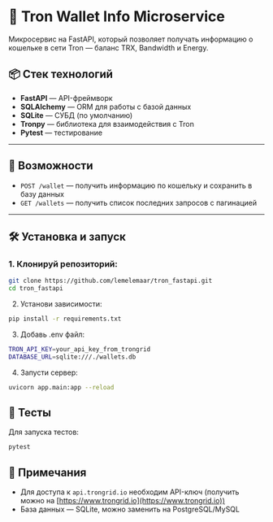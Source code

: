 # 🚀 Tron Wallet Info Microservice

Микросервис на FastAPI, который позволяет получать информацию о кошельке в сети Tron — баланс TRX, Bandwidth и Energy.

## 📦 Стек технологий

- **FastAPI** — API-фреймворк
- **SQLAlchemy** — ORM для работы с базой данных
- **SQLite** — СУБД (по умолчанию)
- **Tronpy** — библиотека для взаимодействия с Tron
- **Pytest** — тестирование

---

## 📌 Возможности

- `POST /wallet` — получить информацию по кошельку и сохранить в базу данных
- `GET /wallets` — получить список последних запросов с пагинацией

---

## 🛠 Установка и запуск

### 1. Клонируй репозиторий:

```bash
git clone https://github.com/lemelemaar/tron_fastapi.git
cd tron_fastapi
```
2. Установи зависимости:
```bash
pip install -r requirements.txt
```
3. Добавь .env файл:
```bash
TRON_API_KEY=your_api_key_from_trongrid
DATABASE_URL=sqlite:///./wallets.db
```
4. Запусти сервер:
```bash
uvicorn app.main:app --reload
```

## 🧪 Тесты
Для запуска тестов:
```bash
pytest
```

## 💬 Примечания

- Для доступа к `api.trongrid.io` необходим API-ключ (получить можно на [https://www.trongrid.io](https://www.trongrid.io))
- База данных — SQLite, можно заменить на PostgreSQL/MySQL
